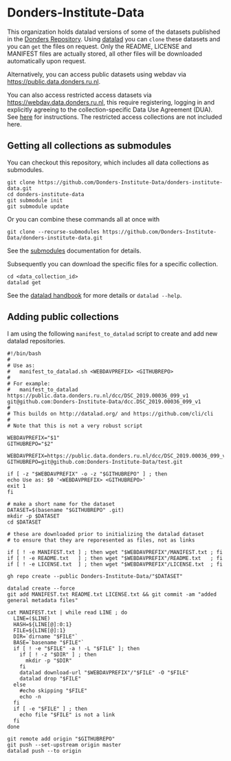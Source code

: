 # Donders-Institute-Data

This organization holds datalad versions of some of the datasets published in the [Donders Repository](https://data.donders.ru.nl). Using [datalad](https://www.datalad.org) you can `clone` these datasets and you can `get` the files on request. Only the README, LICENSE and MANIFEST files are actually stored, all other files will be downloaded automatically upon request. 

Alternatively, you can access public datasets using webdav via <https://public.data.donders.ru.nl>.

You can also access restricted access datasets via <https://webdav.data.donders.ru.nl>, this require registering, logging in and explicitly agreeing to the collection-specific Data Use Agreement (DUA). See [here](https://data.donders.ru.nl/doc/help/faq/access-shared-data.html) for instructions. The restricted access collections are not included here.

## Getting all collections as submodules

You can checkout this repository, which includes all data collections as submodules.

    git clone https://github.com/Donders-Institute-Data/donders-institute-data.git
    cd donders-institute-data
    git submodule init
    git submodule update

Or you can combine these commands all at once with

    git clone --recurse-submodules https://github.com/Donders-Institute-Data/donders-institute-data.git

See the [submodules](https://git-scm.com/book/en/v2/Git-Tools-Submodules) documentation for details.

Subsequently you can download the specific files for a specific collection.

    cd <data_collection_id>
    datalad get 

See the [datalad handbook](http://handbook.datalad.org/en/latest/) for more details or `datalad --help`.

## Adding public collections

I am using the following `manifest_to_datalad` script to create and add new datalad repositories.

```
#!/bin/bash
#
# Use as:
#   manifest_to_datalad.sh <WEBDAVPREFIX> <GITHUBREPO>
#
# For example:
#   manifest_to_datalad https://public.data.donders.ru.nl/dcc/DSC_2019.00036_099_v1 git@github.com:Donders-Institute-Data/dcc.DSC_2019.00036_099_v1
#
# This builds on http://datalad.org/ and https://github.com/cli/cli
#
# Note that this is not a very robust script

WEBDAVPREFIX="$1"
GITHUBREPO="$2"

WEBDAVPREFIX=https://public.data.donders.ru.nl/dcc/DSC_2019.00036_099_v1
GITHUBREPO=git@github.com:Donders-Institute-Data/test.git

if [ -z "$WEBDAVPREFIX" -o -z "$GITHUBREPO" ] ; then
echo Use as: $0 '<WEBDAVPREFIX> <GITHUBREPO>'
exit 1
fi

# make a short name for the dataset
DATASET=$(basename "$GITHUBREPO" .git)
mkdir -p $DATASET
cd $DATASET

# these are downloaded prior to initializing the datalad dataset
# to ensure that they are reporesented as files, not as links

if [ ! -e MANIFEST.txt ] ; then wget "$WEBDAVPREFIX"/MANIFEST.txt ; fi
if [ ! -e README.txt   ] ; then wget "$WEBDAVPREFIX"/README.txt   ; fi
if [ ! -e LICENSE.txt  ] ; then wget "$WEBDAVPREFIX"/LICENSE.txt  ; fi

gh repo create --public Donders-Institute-Data/"$DATASET"

datalad create --force
git add MANIFEST.txt README.txt LICENSE.txt && git commit -am "added general metadata files"

cat MANIFEST.txt | while read LINE ; do
  LINE=($LINE)
  HASH=${LINE[@]:0:1}
  FILE=${LINE[@]:1}
  DIR=`dirname "$FILE"`
  BASE=`basename "$FILE"`
  if [ ! -e "$FILE" -a ! -L "$FILE" ]; then
    if [ ! -z "$DIR" ] ; then
      mkdir -p "$DIR"
    fi
    datalad download-url "$WEBDAVPREFIX"/"$FILE" -O "$FILE"
    datalad drop "$FILE"
  else
    #echo skipping "$FILE"
    echo -n
  fi
  if [ -e "$FILE" ] ; then
    echo file "$FILE" is not a link
  fi
done

git remote add origin "$GITHUBREPO"
git push --set-upstream origin master
datalad push --to origin
```
